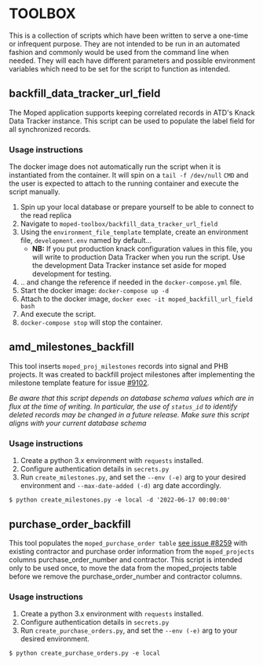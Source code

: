 # TOOLBOX

This is a collection of scripts which have been written to serve a one-time or infrequent purpose. They are not intended to be run in an automated fashion and commonly would be used from the command line when needed. They will each have different parameters and possible environment variables which need to be set for the script to function as intended.

## backfill_data_tracker_url_field

The Moped application supports keeping correlated records in ATD's Knack Data Tracker instance. This script can be used to populate the label field for all synchronized records.

### Usage instructions

The docker image does not automatically run the script when it is instantiated from the container. It will spin on a `tail -f /dev/null` `CMD` and the user is expected to attach to the running container and execute the script manually.

1. Spin up your local database or prepare yourself to be able to connect to the read replica
1. Navigate to `moped-toolbox/backfill_data_tracker_url_field`
1. Using the `environment_file_template` template, create an environment file, `development.env` named by default...
   - **NB:** If you put production knack configuration values in this file, you will write to production Data Tracker when you run the script. Use the development Data Tracker instance set aside for moped development for testing.
1. .. and change the reference if needed in the `docker-compose.yml` file.
1. Start the docker image: `docker-compose up -d`
1. Attach to the docker image, `docker exec -it moped_backfill_url_field bash`
1. And execute the script.
1. `docker-compose stop` will stop the container.

## amd_milestones_backfill

This tool inserts `moped_proj_milestones` records into signal and PHB projects. It was created
to backfill project milestones after implementing the milestone template feature for issue [#9102](https://github.com/cityofaustin/atd-data-tech/issues/9102).

_Be aware that this script depends on database schema values which are in flux at the time of writing. In particular, the use of `status_id` to identify deleted records may be changed in a future release. Make sure this script aligns with your current database schema_

### Usage instructions

1. Create a python 3.x environment with `requests` installed.
2. Configure authentication details in `secrets.py`
3. Run `create_milestones.py`, and set the `--env (-e)` arg to your desired environment and `--max-date-added (-d)` arg date accordingly.

```shell
$ python create_milestones.py -e local -d '2022-06-17 00:00:00'
```

## purchase_order_backfill

This tool populates the `moped_purchase_order table` [see issue #8259](https://github.com/cityofaustin/atd-data-tech/issues/8259) with existing contractor and purchase order information from the `moped_projects` columns purchase_order_number and contractor. This script is intended only to be used once, to move the data from the moped_projects table before we remove the purchase_order_number and contractor columns.

### Usage instructions

1. Create a python 3.x environment with `requests` installed.
2. Configure authentication details in `secrets.py`
3. Run `create_purchase_orders.py`, and set the `--env (-e)` arg to your desired environment.

```shell
$ python create_purchase_orders.py -e local
```
